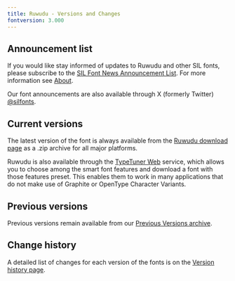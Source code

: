 ```yaml
---
title: Ruwudu - Versions and Changes
fontversion: 3.000
---
```


## Announcement list

If you would like stay informed of updates to Ruwudu and other SIL fonts, please subscribe to the [SIL Font News Announcement List](https://groups.google.com/a/groups.sil.org/forum/#!forum/sil-font-news). For more information see [About](about.md).

Our font announcements are also available through X (formerly Twitter) [\@silfonts](https://x.com/silfonts).

## Current versions

The latest version of the font is always available from the [Ruwudu download page](https://software.sil.org/ruwudu#downloads) as a .zip archive for all major platforms.

Ruwudu is also available through the [TypeTuner Web](https://typetunerweb.languagetechnology.org/ttw/fonts2go.cgi) service, which allows you to choose among the smart font features and download a font with those features preset. This enables them to work in many applications that do not make use of Graphite or OpenType Character Variants.

## Previous versions

Previous versions remain available from our [Previous Versions archive](https://software.sil.org/ruwudu#downloads).

## Change history

A detailed list of changes for each version of the fonts is on the [Version history page](history.md).
